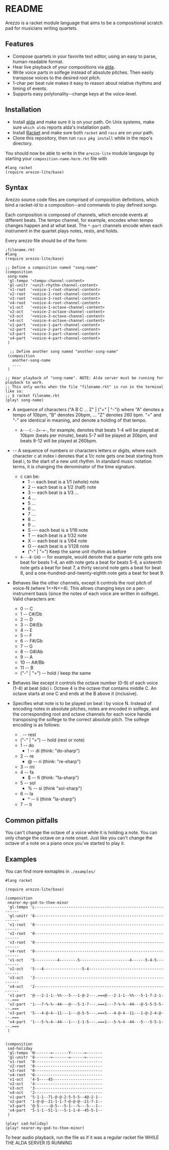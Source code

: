 # README


Arezzo is a racket module language that aims to be a compositional scratch pad for musicians writing quartets.


## Features

* Compose quartets in your favorite text editor, using an easy to parse, human-readable format.
* Hear live playback of your compositions via [alda](alda.io).
* Write voice parts in solfege instead of absolute pitches. Then easily transpose voices to the desired root pitch.
* 1-char per beat rule makes it easy to reason about relative rhythms and timing of events.
* Supports easy polytonality--change keys at the voice-level.



## Installation

* Install [alda](https://alda.io/install/) and make sure it is on your path. On Unix systems, make sure `which alda` reports alda's installation path.
* Install [Racket](https://racket-lang.org) and make sure both `racket` and `raco` are on your path.
* Clone this repository, then run `raco pkg install` while in the repo's directory.

You should now be able to write in the `arezzo-lite` module langauge by starting your `composition-name-here.rkt` file with

```racket
#lang racket
(require arezzo-lite/base)
```

## Syntax

Arezzo source code files are comprised of composition definitions, which bind a racket-id to a composition--and commands to play defined songs.

Each composition is composed of channels, which encode events at different beats. The tempo channel, for example, encodes when tempo changes happen and at what beat. The `*-part` channels encode when each instrument in the quartet plays notes, rests, and holds.


Every arezzo file should be of the form:
```racket
;filename.rkt
#lang
(require arezzo-lite/base)

;; Define a composition named "song-name"
(composition
 song-name
 'gl-tempo '<tempo-channel-content>
 'gl-unitr '<unit-rhythm-channel-content>
 'v1-root  '<voice-1-root-channel-content>
 'v2-root  '<voice-2-root-channel-content>
 'v3-root  '<voice-3-root-channel-content>
 'v4-root  '<voice-4-root-channel-content>
 'v1-oct   '<voice-1-octave-channel-content>
 'v2-oct   '<voice-2-octave-channel-content>
 'v3-oct   '<voice-3-octave-channel-content>
 'v4-oct   '<voice-4-octave-channel-content>
 'v1-part  '<voice-1-part-channel-content>
 'v2-part  '<voice-2-part-channel-content>
 'v3-part  '<voice-3-part-channel-content>
 'v4-part  '<voice-4-part-channel-content>
 )

  ;; Define another song named "another-song-name"
 (composition
   another-song-name 
   ....
 )

;; Hear playback of "song-name". NOTE: Alda server must be running for playback to work.
;; This only works when the file "filename.rkt" is run in the terminal like so:
;; $ racket filename.rkt
(play! song-name)
```

* <tempo-channel-content> A sequence of characters ("A B C ... Z" | ("=" | "-")) where "A" denotes a tempo of 10bpm, "B" denotes 20bpm, ... "Z" denotes 260 bpm. "=" and "-" are identical in meaning, and denote a holding of that tempo.
  * `A---C--Z=-=-`, for example, denotes that beats 1-4 will be played at 10bpm (beats per minute), beats 5-7 will be played at 30bpm, and beats 8-12 will be played at 260bpm.

* <unit-rhythm-channel-content>  -- A sequence of numbers or characters letters or digits, where each character c at index i denotes that a 1/c note gets one beat starting from beat i, to the start of a new unit rhythm. In standard music notation terms, it is changing the denominator of the time signature.
  * c can be:
    * 1 -- each beat is a 1/1 (whole) note
    * 2 -- each beat is a 1/2 (half) note
    * 3 -- each beat is a 1/3 ...
    * 4 ...
    * 5 ...
    * 6 ...
    * 7 ...
    * 8 ...
    * 9 ...
    * S --- each beat is a 1/16 note
    * T -- each beat is a 1/32 note
    * X -- each beat is a 1/64 note
    * O -- each beat is a 1/128 note
    * ("-" | "=") Keep the same unit rhythm as before
  * `4---8-SXO` -- for example, would denote that a quarter note gets one beat for beats 1-4, an eith note gets a beat for beats 5-6, a sixteenth note gets a beat for beat 7, a thirty second note gets a beat for beat 8, and a one-hundred-and-twenty-eighth note gets a beat for beat 9.
  
  
* <voice-N-root-channel-content> Behaves like the other channels, except it controls the root pitch of voice-N (where 1<=N<=4). This allows changing keys on a per-instrument basis (since the notes of each voice are written in solfege). Valid characters are:
  * 0 -- C
  * 1 -- C#/Db
  * 2 -- D
  * 3 -- D#/Eb
  * 4 -- E
  * 5 -- F
  * 6 -- F#/Gb
  * 7 -- G
  * 8 -- G#/Ab
  * 9 -- A
  * 10 -- A#/Bb
  * 11 -- B
  * ("-" | "=") -- hold / keep the same
  
* <voice-N-octave-channel-content> Behaves like <voice-N-root-channel-content> except it controls the octave number (0-9) of each voice (1-4) at beat (idx) i. Octave 4 is the octave that contains middle C. An octave starts at one C and ends at the B above it (inclusive).


* <voice-N-part-channel-content> Specifies what note is to be played on beat i by voice N. Instead of encoding notes in absolute pitches, notes are encoded in solfege, and the corresponding root and octave channels for each voice handle transposing the solfege to the correct absolute pitch. The solfege encoding is as follows:
  * . -- rest
  * ("-" | "=") -- hold (rest or note)
  * 1 -- do
    * ! -- di (think: "do-sharp")
  * 2 -- re
    * @ -- ri (think: "re-sharp")
  * 3 -- mi
  * 4 -- fa
    * $ -- fi (think: "fa-sharp")
  * 5 -- sol
    * % -- si (think "sol-sharp")
  * 6 -- la
    * ^ -- li (think "la-sharp")
  * 7 -- ti
  
## Common pitfalls

You can't change the octave of a voice while it is holding a note. You can only change the octave on a note onset. Just like you can't change the octave of a note on a piano once you've started to play it.
  
## Examples

You can find more exmaples in `./examples/`

```racket
#lang racket

(require arezzo-lite/base)

(composition
 nearer-my-god-to-thee-minor
 'gl-tempo 'L---------------------------------------------------------------
 'gl-unitr '8---------------------------------------------------------------
 'v1-root  '0---------------------------------------------------------------
 'v2-root  '0---------------------------------------------------------------
 'v3-root  '0---------------------------------------------------------------
 'v4-root  '0---------------------------------------------------------------
 'v1-oct   '5----------4--------5----------------------4------5-4-5---------
 'v2-oct   '5---4-----------------5-4---------------------------------------
 'v3-oct   '3---------------------------------------------------------------
 'v4-oct   '2---------------------------------------------------------------
 'v1-part  '@---2-1-1--%%---5---1-@-2---.===@---2-1-1--%%---5-1-7-2-1---.===
 'v2-part  '1---7-%-%--44---@---5-1-7---.===1---7-%-%--44---@-5-5-5-5---.===
 'v3-part  '5---4-@-4--11---1---@-5-5---.===5---4-@-4--11---1-@-2-4-@---.===
 'v4-part  '1---5-%-4--44---1---1-1-5---.===1---5-%-4--44---5---5-5-1---.===
 )


(composition
 sad-holiday
 'gl-tempo 'N-------=-------Y------=-------
 'gl-unitr '8-------=-------=------=-------
 'v1-root  '0------------------------------
 'v2-root  '0------------------------------
 'v3-root  '0------------------------------
 'v4-root  '0------------------------------
 'v1-oct   '4-5----45----------------------
 'v2-oct   '4------------------------------
 'v3-oct   '3------------------------------
 'v4-oct   '2------------------------------
 'v1-part  '5-1-1--71-@-@-2-5-5-5--4@-2-1--
 'v2-part  '1-@-@--21-1-1-7-@-@-@--21-7-1--
 'v3-part  '@-5-----@-5---5-1---%---5---1--
 'v4-part  '5-1-1--51-1---5-1-1-4--45-5-1--
 )

(play! sad-holiday)
(play! nearer-my-god-to-thee-minor)
```

To hear audio playback, run the file as if it was a regular racket file WHILE THE ALDA SERVER IS RUNNING
